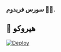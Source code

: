 ###  سورس فريدوم 🥇🔥.

## 💜 هيروكو

[![Deploy](https://www.herokucdn.com/deploy/button.svg)](https:/Ibnmajedd1/heroku.com/deploy?template=https://github.com//strong)


